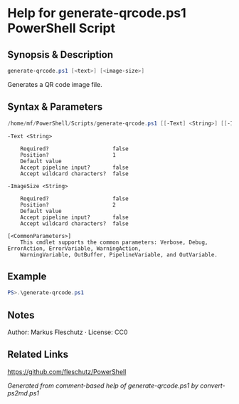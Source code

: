 # Help for generate-qrcode.ps1 PowerShell Script

## Synopsis & Description
```powershell
generate-qrcode.ps1 [<text>] [<image-size>]
```

Generates a QR code image file.

## Syntax & Parameters
```powershell
/home/mf/PowerShell/Scripts/generate-qrcode.ps1 [[-Text] <String>] [[-ImageSize] <String>] [<CommonParameters>]
```

```
-Text <String>
    
    Required?                    false
    Position?                    1
    Default value                
    Accept pipeline input?       false
    Accept wildcard characters?  false
```

```
-ImageSize <String>
    
    Required?                    false
    Position?                    2
    Default value                
    Accept pipeline input?       false
    Accept wildcard characters?  false
```

```
[<CommonParameters>]
    This cmdlet supports the common parameters: Verbose, Debug, ErrorAction, ErrorVariable, WarningAction, 
    WarningVariable, OutBuffer, PipelineVariable, and OutVariable.
```

## Example
```powershell
PS>.\generate-qrcode.ps1
```


## Notes
Author: Markus Fleschutz · License: CC0

## Related Links
https://github.com/fleschutz/PowerShell

*Generated from comment-based help of generate-qrcode.ps1 by convert-ps2md.ps1*
